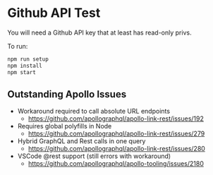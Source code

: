 # Github API Test

You will need a Github API key that at least has read-only privs.

To run:

```bash
npm run setup
npm install
npm start
```

## Outstanding Apollo Issues

- Workaround required to call absolute URL endpoints
  - https://github.com/apollographql/apollo-link-rest/issues/192
- Requires global polyfills in Node
  - https://github.com/apollographql/apollo-link-rest/issues/279
- Hybrid GraphQL and Rest calls in one query
  - https://github.com/apollographql/apollo-link-rest/issues/280
- VSCode @rest support (still errors with workaround)
  - https://github.com/apollographql/apollo-tooling/issues/2180
